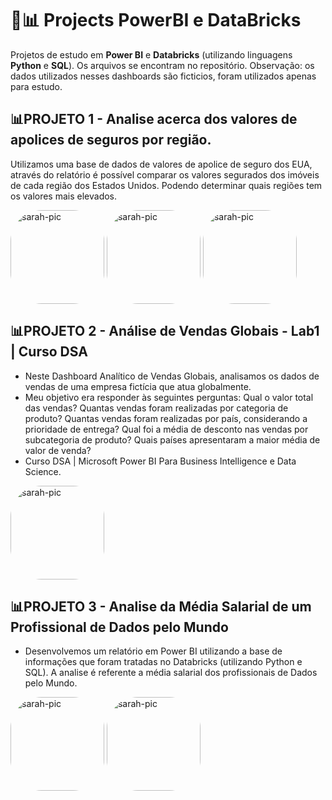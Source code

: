 # 🚀📊 Projects PowerBI e DataBricks 
Projetos de estudo em **Power BI** e **Databricks** (utilizando linguagens **Python** e **SQL**). Os arquivos se encontram no repositório. 
Observação: os dados utilizados nesses dashboards são ficticios, foram utilizados apenas para estudo. 

## 📊**PROJETO 1** - **Analise acerca dos valores de apolices de seguros por região.** 

Utilizamos uma base de dados de valores de apolice de seguro dos EUA, através do relatório é possível comparar os valores segurados dos imóveis de cada região dos Estados Unidos. Podendo determinar quais regiões tem os valores mais elevados. 

<img align="center" alt="sarah-pic" height="150" style="border-radius:50px;" src="https://cdn.discordapp.com/attachments/1088554408469602305/1088554776641421403/01analise.jpg">  

<img align="center" alt="sarah-pic" height="150" style="border-radius:50px;" src="https://cdn.discordapp.com/attachments/1088554408469602305/1088554776897261638/02analises.jpg">  

<img align="center" alt="sarah-pic" height="150" style="border-radius:50px;" src="https://cdn.discordapp.com/attachments/1088554408469602305/1088554777241190400/03analises.jpg">  

## 📊**PROJETO 2** - **Análise de Vendas Globais - Lab1 | Curso DSA** 
- Neste Dashboard Analítico de Vendas Globais, analisamos os dados de vendas de uma empresa fictícia que atua globalmente. 
- Meu objetivo era responder às seguintes perguntas: Qual o valor total das vendas? Quantas vendas foram realizadas por categoria de produto? Quantas vendas foram realizadas por país, considerando a prioridade de entrega? Qual foi a média de desconto nas vendas por subcategoria de produto? Quais países apresentaram a maior média de valor de venda? 
- Curso DSA | Microsoft Power BI Para Business Intelligence e Data Science. 

<img align="center" alt="sarah-pic" height="150" style="border-radius:50px;" src="https://cdn.discordapp.com/attachments/685641595428536322/1111445101529534514/lab1pic.jpg">
</div> 

## 📊**PROJETO 3** - **Analise da Média Salarial de um Profissional de Dados pelo Mundo**
 - Desenvolvemos um relatório em Power BI utilizando a base de informações que foram tratadas no Databricks (utilizando Python e SQL). A analise é referente a média salarial dos profissionais de Dados pelo Mundo. 

<img align="center" alt="sarah-pic" height="150" style="border-radius:50px;" src="https://cdn.discordapp.com/attachments/685641595428536322/1027194420543639604/dash1.jpg">  

<img align="center" alt="sarah-pic" height="150" style="border-radius:50px;" src="https://cdn.discordapp.com/attachments/685641595428536322/1027194420837224529/dash2.jpg">
</div> 
